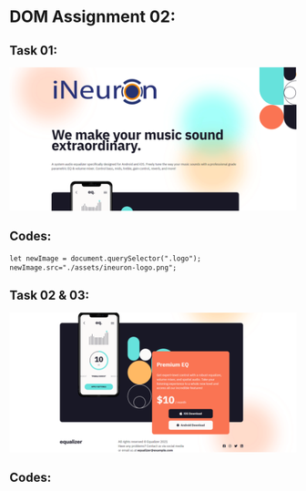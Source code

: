 # DOM Assignment 02:

## Task 01:
![output](./task1Output.png)
## Codes:

    let newImage = document.querySelector(".logo");
    newImage.src="./assets/ineuron-logo.png";
   




## Task 02 & 03:
![output](./task2Output.png)

## Codes:


  
    